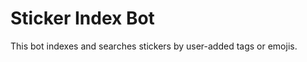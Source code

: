 Sticker Index Bot
==================

This bot indexes and searches stickers by user-added tags or emojis.
